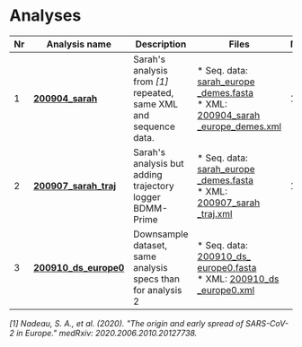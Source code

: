 # Analyses

| Nr | Analysis name      | Description |  Files | MCMC | ESS | Results | Notes |
| -- | ------------------ | ----------- | ------ | ---- | --- | ------- | ----- | 
| 1  | **[200904_sarah](analyses/200904_sarah.md)**  | Sarah's analysis from *[1]* repeated, same XML and sequence data. | * Seq. data:  [sarah_europe<br>_demes.fasta](data/sarah_europe_demes.fasta) <br>* XML: [200904_sarah<br>_europe_demes.xml](analyses/200904_sarah.xml)  | 1e7 | > 200 excl. 2 |  [Summary log](results/200904_sarah_logSummary.tsv) <br> [Summary tree](results/200904_sarah_summaryTree.typed.node.tree)  | Similar results to original analysis. |
| 2  | **[200907_sarah_traj](analyses/200907_sarah_traj_specs.md)** | Sarah's analysis but adding trajectory logger BDMM-Prime |  * Seq. data:  [sarah_europe<br>_demes.fasta](data/sarah_europe_demes.fasta) <br>* XML: [200907_sarah<br>_traj.xml](analyses/200907_sarah_traj.xml)  | 12000 | <<< 300 |  | Too slow, downsample dataset |
| 3  | **[200910_ds_europe0](analyses/200910_ds_europe0_specs.md)** | Downsample dataset, same analysis specs than for analysis 2 | * Seq. data:  [200910_ds_<br>europe0.fasta](data/200910_ds_europe0.fasta) <br>* XML: [200910_ds<br>_europe0.xml](analyses/200910_ds_europe0.xml)  | | |  | |

*[1] Nadeau, S. A., et al. (2020). "The origin and early spread of SARS-CoV-2 in Europe." medRxiv: 2020.2006.2010.20127738.*